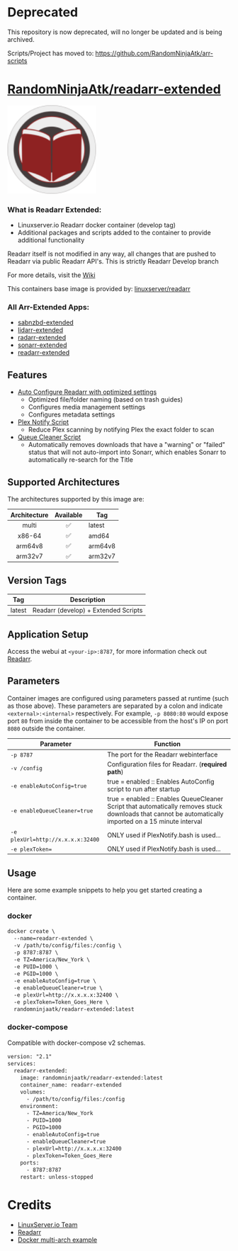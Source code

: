 # Deprecated

This repository is now deprecated, will no longer be updated and is being archived. 

Scripts/Project has moved to: https://github.com/RandomNinjaAtk/arr-scripts

# [RandomNinjaAtk/readarr-extended](https://github.com/RandomNinjaAtk/docker-readarr-extended)


<img src="https://raw.githubusercontent.com/RandomNinjaAtk/unraid-templates/master/randomninjaatk/img/readarr.png" width="200">


### What is Readarr Extended:

* Linuxserver.io Readarr docker container (develop tag)
* Additional packages and scripts added to the container to provide additional functionality

Readarr itself is not modified in any way, all changes that are pushed to Readarr via public Readarr API's. This is strictly Readarr Develop branch

For more details, visit the [Wiki](https://github.com/RandomNinjaAtk/docker-readarr-extended/wiki)

This containers base image is provided by: [linuxserver/readarr](https://github.com/linuxserver/docker-readarr)


### All Arr-Extended Apps:
* [sabnzbd-extended](https://github.com/RandomNinjaAtk/docker-sabnzbd-extended)
* [lidarr-extended](https://github.com/RandomNinjaAtk/docker-lidarr-extended)
* [radarr-extended](https://github.com/RandomNinjaAtk/docker-radarr-extended)
* [sonarr-extended](https://github.com/RandomNinjaAtk/docker-sonarr-extended)
* [readarr-extended](https://github.com/RandomNinjaAtk/docker-readarr-extended)

## Features
* [Auto Configure Readarr with optimized settings](https://github.com/RandomNinjaAtk/docker-readarr-extended/wiki/AutoConfig.bash)
  * Optimized file/folder naming (based on trash guides)
  * Configures media management settings
  * Configures metadata settings
* [Plex Notify Script](https://github.com/RandomNinjaAtk/docker-readarr-extended/wiki/PlexNotify.bash)
  * Reduce Plex scanning by notifying Plex the exact folder to scan
* [Queue Cleaner Script](https://github.com/RandomNinjaAtk/docker-readarr-extended/wiki/QueueCleaner.bash)
  * Automatically removes downloads that have a "warning" or "failed" status that will not auto-import into Sonarr, which enables Sonarr to automatically re-search for the Title

## Supported Architectures

The architectures supported by this image are:

| Architecture | Available | Tag |
| :----: | :----: | ---- |
| multi | ✅ | latest |
| x86-64 | ✅ | amd64 |
| arm64v8 | ✅ | arm64v8 |
| arm32v7 | ✅ | arm32v7 |

## Version Tags

| Tag | Description |
| :----: | --- |
| latest | Readarr (develop) + Extended Scripts |

## Application Setup

Access the webui at `<your-ip>:8787`, for more information check out [Readarr](https://readarr.com/).

## Parameters

Container images are configured using parameters passed at runtime (such as those above). These parameters are separated by a colon and indicate `<external>:<internal>` respectively. For example, `-p 8080:80` would expose port `80` from inside the container to be accessible from the host's IP on port `8080` outside the container.

| Parameter | Function |
| --- | --- |
| `-p 8787` | The port for the Readarr webinterface |
| `-v /config` | Configuration files for Readarr. (<strong>required path</strong>)|
| `-e enableAutoConfig=true` | true = enabled :: Enables AutoConfig script to run after startup |
| `-e enableQueueCleaner=true` | true = enabled :: Enables QueueCleaner Script that automatically removes stuck downloads that cannot be automatically imported on a 15 minute interval |
| `-e plexUrl=http://x.x.x.x:32400` | ONLY used if PlexNotify.bash is used...|
| `-e plexToken=` | ONLY used if PlexNotify.bash is used... |

## Usage

Here are some example snippets to help you get started creating a container.

### docker

```
docker create \
  --name=readarr-extended \
  -v /path/to/config/files:/config \
  -p 8787:8787 \
  -e TZ=America/New_York \
  -e PUID=1000 \
  -e PGID=1000 \
  -e enableAutoConfig=true \
  -e enableQueueCleaner=true \
  -e plexUrl=http://x.x.x.x:32400 \
  -e plexToken=Token_Goes_Here \
  randomninjaatk/readarr-extended:latest
```


### docker-compose

Compatible with docker-compose v2 schemas.

```
version: "2.1"
services:
  readarr-extended:
    image: randomninjaatk/readarr-extended:latest
    container_name: readarr-extended
    volumes:
      - /path/to/config/files:/config
    environment:
      - TZ=America/New_York
      - PUID=1000
      - PGID=1000
      - enableAutoConfig=true
      - enableQueueCleaner=true
      - plexUrl=http://x.x.x.x:32400
      - plexToken=Token_Goes_Here
    ports:
      - 8787:8787
    restart: unless-stopped
```

# Credits
- [LinuxServer.io Team](https://github.com/linuxserver/docker-readarr)
- [Readarr](https://readarr.com/)
- [Docker multi-arch example](https://github.com/ckulka/docker-multi-arch-example)

